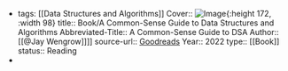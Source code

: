 - tags: [[Data Structures and Algorithms]] 
  Cover:: ![Image](https://images-na.ssl-images-amazon.com/images/S/compressed.photo.goodreads.com/books/1602571212i/48764406.jpg){:height 172, :width 98}
  title:: Book/A Common-Sense Guide to Data Structures and Algorithms
  Abbreviated-Title:: A Common-Sense Guide to DSA
  Author:: [[@Jay Wengrow]]]]
  source-url:: [Goodreads](https://www.goodreads.com/book/show/48764406-a-common-sense-guide-to-data-structures-and-algorithms)
  Year:: 2022
  type:: [[Book]]
  status:: Reading
-